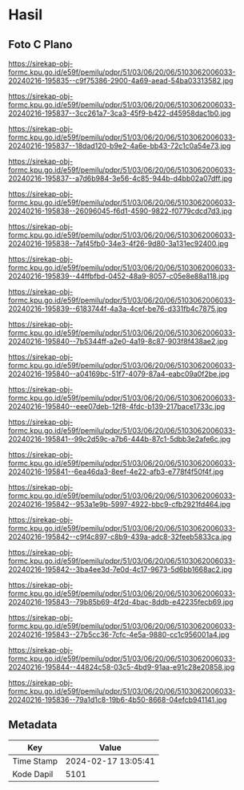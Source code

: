 # Hasil

## Foto C Plano

https://sirekap-obj-formc.kpu.go.id/e59f/pemilu/pdpr/51/03/06/20/06/5103062006033-20240216-195835--c9f75386-2900-4a69-aead-54ba03313582.jpg

https://sirekap-obj-formc.kpu.go.id/e59f/pemilu/pdpr/51/03/06/20/06/5103062006033-20240216-195837--3cc261a7-3ca3-45f9-b422-d45958dac1b0.jpg

https://sirekap-obj-formc.kpu.go.id/e59f/pemilu/pdpr/51/03/06/20/06/5103062006033-20240216-195837--18dad120-b9e2-4a6e-bb43-72c1c0a54e73.jpg

https://sirekap-obj-formc.kpu.go.id/e59f/pemilu/pdpr/51/03/06/20/06/5103062006033-20240216-195837--a7d6b984-3e56-4c85-944b-d4bb02a07dff.jpg

https://sirekap-obj-formc.kpu.go.id/e59f/pemilu/pdpr/51/03/06/20/06/5103062006033-20240216-195838--26096045-f6d1-4590-9822-f0779cdcd7d3.jpg

https://sirekap-obj-formc.kpu.go.id/e59f/pemilu/pdpr/51/03/06/20/06/5103062006033-20240216-195838--7af45fb0-34e3-4f26-9d80-3a131ec92400.jpg

https://sirekap-obj-formc.kpu.go.id/e59f/pemilu/pdpr/51/03/06/20/06/5103062006033-20240216-195839--44ffbfbd-0452-48a9-8057-c05e8e88a118.jpg

https://sirekap-obj-formc.kpu.go.id/e59f/pemilu/pdpr/51/03/06/20/06/5103062006033-20240216-195839--6183744f-4a3a-4cef-be76-d331fb4c7875.jpg

https://sirekap-obj-formc.kpu.go.id/e59f/pemilu/pdpr/51/03/06/20/06/5103062006033-20240216-195840--7b5344ff-a2e0-4a19-8c87-903f8f438ae2.jpg

https://sirekap-obj-formc.kpu.go.id/e59f/pemilu/pdpr/51/03/06/20/06/5103062006033-20240216-195840--a04169bc-51f7-4079-87a4-eabc09a0f2be.jpg

https://sirekap-obj-formc.kpu.go.id/e59f/pemilu/pdpr/51/03/06/20/06/5103062006033-20240216-195840--eee07deb-12f8-4fdc-b139-217bace1733c.jpg

https://sirekap-obj-formc.kpu.go.id/e59f/pemilu/pdpr/51/03/06/20/06/5103062006033-20240216-195841--99c2d59c-a7b6-444b-87c1-5dbb3e2afe6c.jpg

https://sirekap-obj-formc.kpu.go.id/e59f/pemilu/pdpr/51/03/06/20/06/5103062006033-20240216-195841--6ea46da3-8eef-4e22-afb3-e778f4f50f4f.jpg

https://sirekap-obj-formc.kpu.go.id/e59f/pemilu/pdpr/51/03/06/20/06/5103062006033-20240216-195842--953a1e9b-5997-4922-bbc9-cfb2921fd464.jpg

https://sirekap-obj-formc.kpu.go.id/e59f/pemilu/pdpr/51/03/06/20/06/5103062006033-20240216-195842--c9f4c897-c8b9-439a-adc8-32feeb5833ca.jpg

https://sirekap-obj-formc.kpu.go.id/e59f/pemilu/pdpr/51/03/06/20/06/5103062006033-20240216-195842--3ba4ee3d-7e0d-4c17-9673-5d6bb1668ac2.jpg

https://sirekap-obj-formc.kpu.go.id/e59f/pemilu/pdpr/51/03/06/20/06/5103062006033-20240216-195843--79b85b69-4f2d-4bac-8ddb-e42235fecb69.jpg

https://sirekap-obj-formc.kpu.go.id/e59f/pemilu/pdpr/51/03/06/20/06/5103062006033-20240216-195843--27b5cc36-7cfc-4e5a-9880-cc1c956001a4.jpg

https://sirekap-obj-formc.kpu.go.id/e59f/pemilu/pdpr/51/03/06/20/06/5103062006033-20240216-195844--44824c58-03c5-4bd9-91aa-e91c28e20858.jpg

https://sirekap-obj-formc.kpu.go.id/e59f/pemilu/pdpr/51/03/06/20/06/5103062006033-20240216-195836--79a1d1c8-19b6-4b50-8668-04efcb941141.jpg


## Metadata

| Key        | Value               |
| ---------- | ------------------- |
| Time Stamp | 2024-02-17 13:05:41 |
| Kode Dapil | 5101                |



